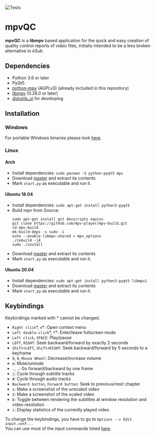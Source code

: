 ![Tests](https://github.com/mpvqc/mpvQC/workflows/tests/badge.svg?branch=dev)

# mpvQC

**mpvQC** is a **libmpv** based application for the quick and easy creation of quality control reports of video files, 
initially intended to be a less broken alternative to *kSub*.

## Dependencies

- Python 3.6 or later
- PyQt5
- [python-mpv](https://github.com/jaseg/python-mpv) (AGPLv3) (already included in this repository)
- [libmpv](https://github.com/mpv-player/mpv) (0.28.0 or later)
- [distutils_ui](https://github.com/frispete/distutils_ui) for developing

## Installation

### Windows

For portable Windows binaries please look [here](https://mpvqc.rekt.cc/download/).

### Linux

#### Arch

- Install dependencies: ```sudo pacman -S python-pyqt5 mpv```
- Download [master](https://github.com/Frechdachs/mpvQC/archive/master.zip) and extract its contents
- Mark `start.py` as executable and run it.

#### Ubuntu 18.04

- Install dependencies: `sudo apt-get install python3-pyqt5`
- Build mpv from Source:
    ```shell script
    sudo apt-get install git devscripts equivs
    git clone https://github.com/mpv-player/mpv-build.git
    cd mpv-build
    mk-build-deps -s sudo -i
    echo --enable-libmpv-shared > mpv_options
    ./rebuild -j4
    sudo ./install
    ```
- Download [master](https://github.com/Frechdachs/mpvQC/archive/master.zip) and extract its contents
- Mark `start.py` as executable and run it.

#### Ubuntu 20.04

- Install dependencies: `sudo apt-get install python3-pyqt5 libmpv1`
- Download [master](https://github.com/Frechdachs/mpvQC/archive/master.zip) and extract its contents
- Mark `start.py` as executable and run it.

## Keybindings

Keybindings marked with \* cannot be changed.

- `Right click`\*, `e`\*: Open context menu
- `Left double-click`\*, `f`\*: Enter/leave fullscreen mode
- `Left click`, `SPACE`: Play/pause
- `LEFT`, `RIGHT`: Seek backward/forward by exactly 2 seconds
- `Shift+LEFT`, `Shift+RIGHT`: Seek backward/forward by 5 seconds to a keyframe
- `9`, `0`, `Mouse Wheel`: Decrease/increase volume
- `m`: Mute/unmute
- `.`, `,`: Go forward/backward by one frame
- `j`: Cycle through subtitle tracks
- `#`: Cycle through audio tracks
- `Backward button`, `Forward button`: Seek to previous/next chapter
- `s`: Make a screenshot of the unscaled video
- `S`: Make a screenshot of the scaled video
- `b`: Toggle between rendering the subtitles at window resolution and video resolution
- `i`: Display statistics of the currently played video

To change the keybindings, you have to go to `Options --> Edit input.conf...`  
You can use most of the input commands listed [here](https://mpv.io/manual/master/#list-of-input-commands).
